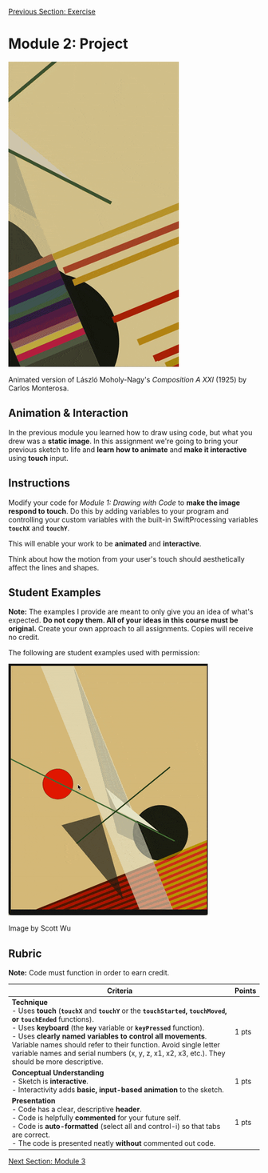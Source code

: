 [Previous Section: Exercise](2_EXERCISE.md)

# Module 2: Project

![Carlos_Monterosa](images/Carlos_Monterosa.gif)

Animated version of László Moholy-Nagy's *Composition A XXI* (1925) by Carlos Monterosa.

## Animation & Interaction

In the previous module you learned how to draw using code, but what you drew was a **static image**. In this assignment we're going to bring your previous sketch to life and **learn how to animate** and **make it interactive** using **touch** input.

## Instructions

Modify your code for *Module 1: Drawing with Code* to **make the image respond to touch**. Do this by adding variables to your program and controlling your custom variables with the built-in SwiftProcessing variables **`touchX`** and **`touchY`**.

This will enable your work to be **animated** and **interactive**.

Think about how the motion from your user's touch should aesthetically affect the lines and shapes. 

## Student Examples

**Note:** The examples I provide are meant to only give you an idea of what's expected. **Do not copy them. All of your ideas in this course must be original.** Create your own approach to all assignments. Copies will receive no credit.

The following are student examples used with permission:

![ScottWu](images/Scott_Wu.gif)

Image by Scott Wu

## Rubric

**Note:** Code must function in order to earn credit.

| Criteria                                                     | Points |
| ------------------------------------------------------------ | ------ |
| **Technique**<br />- Uses **touch** (**`touchX`** and **`touchY`** or the **`touchStarted`, `touchMoved`, or `touchEnded`** functions).<br />- Uses **keyboard** (the **`key`** variable or **`keyPressed`** function).<br />- Uses **clearly named variables to control all movements**. Variable names should refer to their function. Avoid single letter variable names and serial numbers (x, y, z, x1, x2, x3, etc.). They should be more descriptive. | 1 pts  |
| **Conceptual Understanding**<br />- Sketch is **interactive**.<br />- Interactivity adds **basic, input-based animation** to the sketch. | 1 pts  |
| **Presentation**<br />- Code has a clear, descriptive **header**.<br />- Code is helpfully **commented** for your future self.<br />- Code is **auto-formatted** (select all and control-i) so that tabs are correct.<br />- The code is presented neatly **without** commented out code. | 1 pts  |

[Next Section: Module 3](../3_Motion_Collage_and_Images/README.md)

